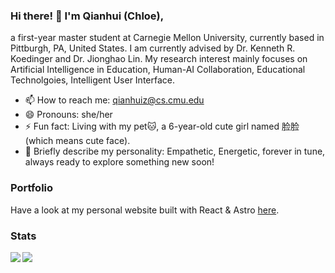 ### Hi there! 👋 I'm Qianhui (Chloe),

a first-year master student at Carnegie Mellon University, currently based in Pittburgh, PA, United States.
I am currently advised by Dr. Kenneth R. Koedinger and Dr. Jionghao Lin.
My research interest mainly focuses on Artificial Intelligence in Education, Human-AI Collaboration, Educational Technolgoies, Intelligent User Interface.

- 📫 How to reach me: qianhuiz@cs.cmu.edu
- 😄 Pronouns: she/her
- ⚡️ Fun fact: Living with my pet🐱, a 6-year-old cute girl named 脸脸 (which means cute face).
- 🌈 Briefly describe my personality: Empathetic, Energetic, forever in tune, always ready to explore something new soon!

### Portfolio

Have a look at my personal website built with React & Astro [here](https://zqh0421.github.io).

### Stats

<img align="left" src="https://github-readme-stats.vercel.app/api?username=zqh0421&hide_rank=true&theme=graywhite&hide_border=true&include_all_commits=true&count_private=true">
<img align="left" src="https://github-readme-stats.vercel.app/api/top-langs/?username=zqh0421&theme=graywhite&hide_border=true&count_private=true&hide=css,html&layout=compact">
<!--
**zqh0421/zqh0421** is a ✨ _special_ ✨ repository because its `README.md` (this file) appears on your GitHub profile.

Here are some ideas to get you started:

- 🔭 I’m currently working on ...
- 🌱 I’m currently learning ...
- 👯 I’m looking to collaborate on ...
- 🤔 I’m looking for help with ...
- 💬 Ask me about ...
- 📫 How to reach me: ...
- 😄 Pronouns: ...
- ⚡ Fun fact: ...
-->
